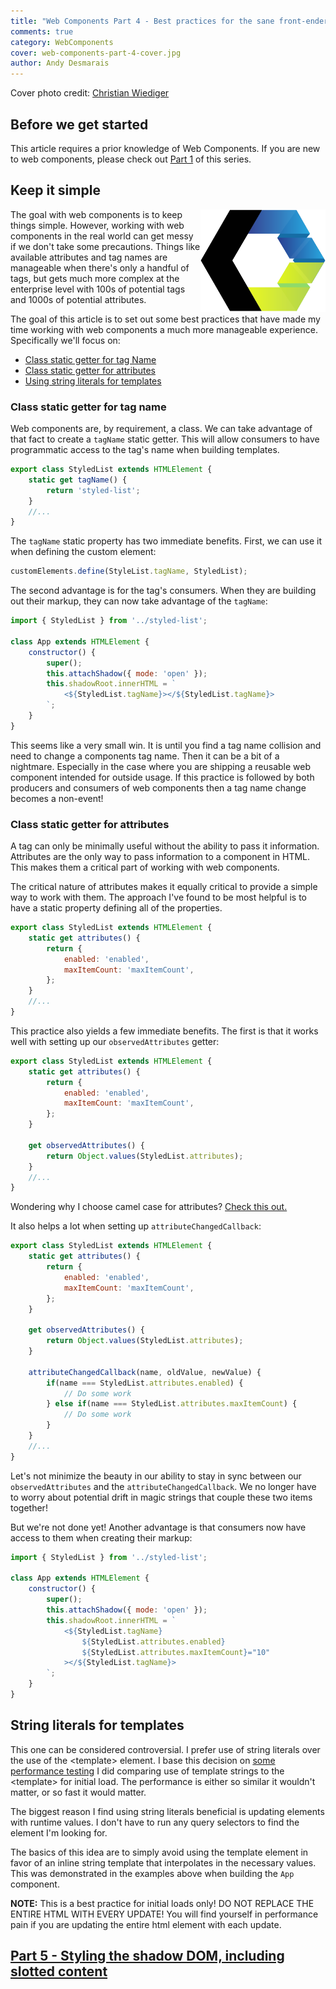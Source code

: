 ```yaml
---
title: "Web Components Part 4 - Best practices for the sane front-ender"
comments: true
category: WebComponents
cover: web-components-part-4-cover.jpg
author: Andy Desmarais
---
```


Cover photo credit: [Christian Wiediger](https://unsplash.com/@christianw)

## Before we get started

This article requires a prior knowledge of Web Components. If you are new to web components, please check out [Part 1](/web-components-part-1) of this series.

## Keep it simple

<img class="right" src="webcomponents.svg" title="Web Components" width="200" style="background-color: #FFF; float: right;">

The goal with web components is to keep things simple. However, working with web components in the real world can get messy if we don't take some precautions. Things like available attributes and tag names are manageable when there's only a handful of tags, but gets much more complex at the enterprise level with 100s of potential tags and 1000s of potential attributes.

The goal of this article is to set out some best practices that have made my time working with web components a much more manageable experience. Specifically we'll focus on:

- [Class static getter for tag Name](#class-static-getter-for-tag-name)
- [Class static getter for attributes](#class-static-getter-for-attributes)
- [Using string literals for templates](#string-literals-for-templates)

### Class static getter for tag name

Web components are, by requirement, a class. We can take advantage of that fact to create a `tagName` static getter. This will allow consumers to have programmatic access to the tag's name when building templates.

```javascript
export class StyledList extends HTMLElement {
    static get tagName() {
        return 'styled-list';
    }
    //...
}
```

The `tagName` static property has two immediate benefits. First, we can use it when defining the custom element:

```javascript
customElements.define(StyleList.tagName, StyledList);
```

The second advantage is for the tag's consumers. When they are building out their markup, they can now take advantage of the `tagName`:

```javascript
import { StyledList } from '../styled-list';

class App extends HTMLElement {
    constructor() {
        super();
        this.attachShadow({ mode: 'open' });
        this.shadowRoot.innerHTML = `
            <${StyledList.tagName}></${StyledList.tagName}>
        `;
    }
}
```

This seems like a very small win. It is until you find a tag name collision and need to change a components tag name. Then it can be a bit of a nightmare. Especially in the case where you are shipping a reusable web component intended for outside usage. If this practice is followed by both producers and consumers of web components then a tag name change becomes a non-event!

### Class static getter for attributes

A tag can only be minimally useful without the ability to pass it information. Attributes are the only way to pass information to a component in HTML. This makes them a critical part of working with web components.

The critical nature of attributes makes it equally critical to provide a simple way to work with them. The approach I've found to be most helpful is to have a static property defining all of the properties.

```javascript
export class StyledList extends HTMLElement {
    static get attributes() {
        return {
            enabled: 'enabled',
            maxItemCount: 'maxItemCount',
        };
    }
    //...
}
```

This practice also yields a few immediate benefits. The first is that it works well with setting up our `observedAttributes` getter:

```javascript
export class StyledList extends HTMLElement {
    static get attributes() {
        return {
            enabled: 'enabled',
            maxItemCount: 'maxItemCount',
        };
    }

    get observedAttributes() {
        return Object.values(StyledList.attributes);
    }
    //...
}
```

Wondering why I choose camel case for attributes? [Check this out.](https://github.com/GoogleWebComponents/style-guide#attributes)

It also helps a lot when setting up `attributeChangedCallback`:

```javascript
export class StyledList extends HTMLElement {
    static get attributes() {
        return {
            enabled: 'enabled',
            maxItemCount: 'maxItemCount',
        };
    }

    get observedAttributes() {
        return Object.values(StyledList.attributes);
    }

    attributeChangedCallback(name, oldValue, newValue) {
        if(name === StyledList.attributes.enabled) {
            // Do some work
        } else if(name === StyledList.attributes.maxItemCount) {
            // Do some work
        }
    }
    //...
}
```

Let's not minimize the beauty in our ability to stay in sync between our `observedAttributes` and the `attributeChangedCallback`. We no longer have to worry about potential drift in magic strings that couple these two items together!

But we're not done yet! Another advantage is that consumers now have access to them when creating their markup:

```javascript
import { StyledList } from '../styled-list';

class App extends HTMLElement {
    constructor() {
        super();
        this.attachShadow({ mode: 'open' });
        this.shadowRoot.innerHTML = `
            <${StyledList.tagName}
                ${StyledList.attributes.enabled}
                ${StyledList.attributes.maxItemCount}="10"
            ></${StyledList.tagName}>
        `;
    }
}
```

## String literals for templates

This one can be considered controversial. I prefer use of string literals over the use of the &lt;template&gt; element. I base this decision on [some performance testing](https://jsperf.com/template-element-vs-string-literal/1) I did comparing use of template strings to the &lt;template&gt; for initial load. The performance is either so similar it wouldn't matter, or so fast it would matter.

The biggest reason I find using string literals beneficial is updating elements with runtime values. I don't have to run any query selectors to find the element I'm looking for.

The basics of this idea are to simply avoid using the template element in favor of an inline string template that interpolates in the necessary values. This was demonstrated in the examples above when building the `App` component.

**NOTE:** This is a best practice for initial loads only! DO NOT REPLACE THE ENTIRE HTML WITH EVERY UPDATE! You will find yourself in performance pain if you are updating the entire html element with each update.

## [Part 5 - Styling the shadow DOM, including slotted content](/web-components-part-5)
